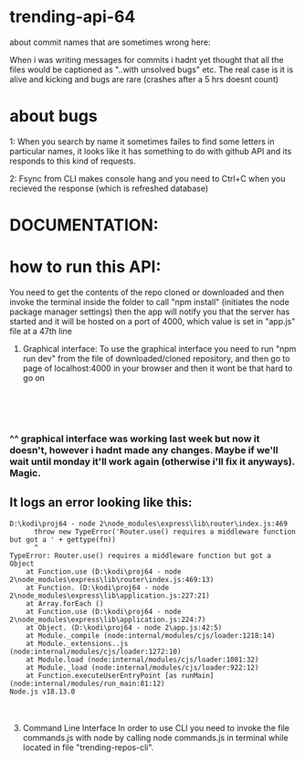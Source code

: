 # trending-api-64

about commit names that are sometimes wrong here:

When i was writing messages for commits i hadnt yet thought that all the files would be captioned as "..with unsolved bugs" etc.
The real case is it is alive and kicking and bugs are rare (crashes after a 5 hrs doesnt count)

# about bugs

1: When you search by name it sometimes failes to find some letters in particular names, it looks like it has something to do with github API and its responds to this kind of requests.

2: Fsync from CLI makes console hang and you need to Ctrl+C when you recieved the response (which is refreshed database)

# DOCUMENTATION:

# how to run this API:

You need to get the contents of the repo cloned or downloaded and then invoke the terminal inside the folder to call "npm install" (initiates the node package manager settings)
then the app will notify you that the server has started and it will be hosted on a port of 4000, which value is set in "app.js" file at a 47th line

1. Graphical interface:
   To use the graphical interface you need to run "npm run dev" from the file of downloaded/cloned repository, and then go to page of localhost:4000 in your browser and then it wont be that hard to go on
<br>
<br>
<br>
   <h3>^^ graphical interface was working last week but now it doesn't, however i hadnt made any changes. Maybe if we'll wait until monday it'll work again (otherwise i'll fix it anyways). Magic. </h3>
   <h2>It logs an error looking like this: </h2>
   <code>D:\kodi\proj64 - node 2\node_modules\express\lib\router\index.js:469
      throw new TypeError('Router.use() requires a middleware function but got a ' + gettype(fn))
      ^
TypeError: Router.use() requires a middleware function but got a Object
    at Function.use (D:\kodi\proj64 - node 2\node_modules\express\lib\router\index.js:469:13)
    at Function.<anonymous> (D:\kodi\proj64 - node 2\node_modules\express\lib\application.js:227:21)
    at Array.forEach (<anonymous>)
    at Function.use (D:\kodi\proj64 - node 2\node_modules\express\lib\application.js:224:7)
    at Object.<anonymous> (D:\kodi\proj64 - node 2\app.js:42:5)
    at Module._compile (node:internal/modules/cjs/loader:1218:14)
    at Module._extensions..js (node:internal/modules/cjs/loader:1272:10)
    at Module.load (node:internal/modules/cjs/loader:1081:32)
    at Module._load (node:internal/modules/cjs/loader:922:12)
    at Function.executeUserEntryPoint [as runMain] (node:internal/modules/run_main:81:12)
Node.js v18.13.0</code>
<br>
<br>
<br>

3. Command Line Interface
   In order to use CLI you need to invoke the file commands.js with node by calling node commands.js in terminal while located in file "trending-repos-cli".
<br>
<br>
<br>
<br>
<br>
<br>
<br>
<br>
<br>
